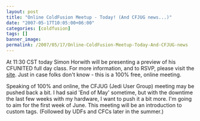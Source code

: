 ```yaml
---
layout: post
title: "Online ColdFusion Meetup - Today! (And CFJUG news...)"
date: "2007-05-17T10:05:00+06:00"
categories: [coldfusion]
tags: []
banner_image: 
permalink: /2007/05/17/Online-ColdFusion-Meetup-Today-And-CFJUG-news
---
```


At 11:30 CST today Simon Horwith will be presenting a preview of his CFUNITED full day class. For more information, and to RSVP, please visit the <a href="http://coldfusion.meetup.com/17/calendar/5778241/">site</a>. Just in case folks don't know - this is a 100% free, online meeting.

Speaking of 100% and online, the CFJUG (Jedi User Group) meeting may be pushed back a bit. I had said 'End of May' sometime, but with the downtime the last few weeks with my hardware, I want to push it a bit more. I'm going to aim for the first week of June. This meeting will be an introduction to custom tags. (Followed by UDFs and CFCs later in the summer.)